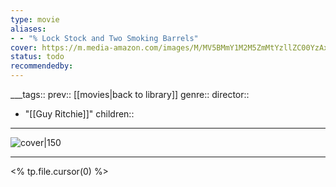 ```yaml
---
type: movie
aliases:
- - "% Lock Stock and Two Smoking Barrels"
cover: https://m.media-amazon.com/images/M/MV5BMmY1M2M5ZmMtYzllZC00YzAxLTk4MjktZDJkNjA1MTUwMGQ4XkEyXkFqcGc@._V1_SX300.jpg
status: todo
recommendedby:
---
```

___tags:: prev:: [[movies|back to library]]
genre::
director:: 
  - "[[Guy Ritchie]]"
children::
___
![cover|150](https://m.media-amazon.com/images/M/MV5BMmY1M2M5ZmMtYzllZC00YzAxLTk4MjktZDJkNjA1MTUwMGQ4XkEyXkFqcGc@._V1_SX300.jpg)
___
<% tp.file.cursor(0) %>
